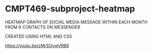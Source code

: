 # CMPT469-subproject-heatmap

HEATMAP GRAPH OF SOCIAL MEDIA MESSAGE WITHIN EACH MONTH FROM 6 CONTACTS ON MESSENGER

CREATED USING HTML AND CSS

https://youtu.be/zMrSOvwVRB8
